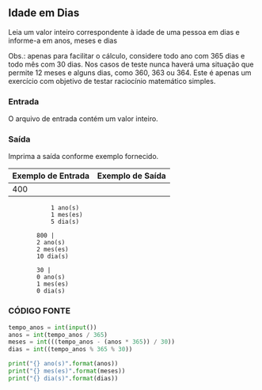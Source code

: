 ## Idade em Dias

Leia um valor inteiro correspondente à idade de uma pessoa em dias e informe-a em anos, meses e dias

Obs.: apenas para facilitar o cálculo, considere todo ano com 365 dias e todo mês com 30 dias. Nos casos de teste nunca haverá uma situação que permite 12 meses e alguns dias, como 360, 363 ou 364. Este é apenas um exercício com objetivo de testar raciocínio matemático simples.

### Entrada
O arquivo de entrada contém um valor inteiro.

### Saída
Imprima a saída conforme exemplo fornecido.

Exemplo de Entrada | Exemplo de Saída
------------------ | ----------------
            400    |
                1 ano(s)
                1 mes(es)
                5 dia(s)
                
            800 | 
            2 ano(s)
            2 mes(es)
            10 dia(s)
            
            30 | 
            0 ano(s)
            1 mes(es)
            0 dia(s)
            
### CÓDIGO FONTE
```python
tempo_anos = int(input())
anos = int(tempo_anos / 365)
meses = int(((tempo_anos - (anos * 365)) / 30))
dias = int((tempo_anos % 365 % 30))

print("{} ano(s)".format(anos))
print("{} mes(es)".format(meses))
print("{} dia(s)".format(dias))
```